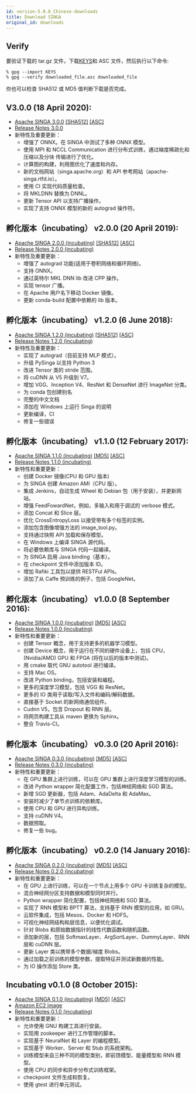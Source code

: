 ```yaml
---
id: version-5.0.0_Chinese-downloads
title: Download SINGA
original_id: downloads
---
```


<!--- Licensed to the Apache Software Foundation (ASF) under one or more contributor license agreements.  See the NOTICE file distributed with this work for additional information regarding copyright ownership.  The ASF licenses this file to you under the Apache License, Version 2.0 (the "License"); you may not use this file except in compliance with the License.  You may obtain a copy of the License at http://www.apache.org/licenses/LICENSE-2.0 Unless required by applicable law or agreed to in writing, software distributed under the License is distributed on an "AS IS" BASIS, WITHOUT WARRANTIES OR CONDITIONS OF ANY KIND, either express or implied.  See the License for the specific language governing permissions and limitations under the License.  -->

## Verify

要验证下载的 tar.gz 文件，下载[KEYS](https://www.apache.org/dist/singa/KEYS)和
ASC 文件，然后执行以下命令:

```shell
% gpg --import KEYS
% gpg --verify downloaded_file.asc downloaded_file
```

你也可以检查 SHA512 或 MD5 值判断下载是否完成。

## V3.0.0 (18 April 2020):

- [Apache SINGA 3.0.0](http://www.apache.org/dyn/closer.cgi/singa/3.0.0/apache-singa-3.0.0.tar.gz)
  [\[SHA512\]](https://www.apache.org/dist/singa/3.0.0/apache-singa-3.0.0.tar.gz.sha512)
  [\[ASC\]](https://www.apache.org/dist/singa/3.0.0/apache-singa-3.0.0.tar.gz.asc)
- [Release Notes 3.0.0](releases/RELEASE_NOTES_3.0.0)
- 新特性及重要更新：
  - 增强了 ONNX。在 SINGA 中测试了多种 ONNX 模型。
  - 使用 MPI 和 NCCL Communication 进行分布式训练，通过梯度稀疏化和压缩以及分块
    传输进行了优化。
  - 计算图的构建，利用图优化了速度和内存。
  - 新的文档网站（singa.apache.org）和 API 参考网站（apache-singa.rtfd.io）。
  - 使用 CI 实现代码质量检查。
  - 将 MKLDNN 替换为 DNNL。
  - 更新 Tensor API 以支持广播操作。
  - 实现了支持 ONNX 模型的新的 autograd 操作符。

## 孵化版本（incubating） v2.0.0 (20 April 2019):

- [Apache SINGA 2.0.0 (incubating)](http://www.apache.org/dyn/closer.cgi/incubator/singa/2.0.0/apache-singa-incubating-2.0.0.tar.gz)
  [\[SHA512\]](https://www.apache.org/dist/incubator/singa/2.0.0/apache-singa-incubating-2.0.0.tar.gz.sha512)
  [\[ASC\]](https://www.apache.org/dist/incubator/singa/2.0.0/apache-singa-incubating-2.0.0.tar.gz.asc)
- [Release Notes 2.0.0 (incubating)](releases/RELEASE_NOTES_2.0.0.html)
- 新特性及重要更新：
  - 增强了 autograd 功能(适用于卷积网络和循环网络)。
  - 支持 ONNX。
  - 通过英特尔 MKL DNN lib 改进 CPP 操作。
  - 实现 tensor 广播。
  - 在 Apache 用户名下移动 Docker 镜像。
  - 更新 conda-build 配置中依赖的 lib 版本。

## 孵化版本（incubating） v1.2.0 (6 June 2018):

- [Apache SINGA 1.2.0 (incubating)](https://archive.apache.org/dist/incubator/singa/1.2.0/apache-singa-incubating-1.2.0.tar.gz)
  [\[SHA512\]](https://archive.apache.org/dist/incubator/singa/1.2.0/apache-singa-incubating-1.2.0.tar.gz.sha512)
  [\[ASC\]](https://archive.apache.org/dist/incubator/singa/1.2.0/apache-singa-incubating-1.2.0.tar.gz.asc)
- [Release Notes 1.2.0 (incubating)](releases/RELEASE_NOTES_1.2.0.html)
- 新特性及重要更新：
  - 实现了 autograd（目前支持 MLP 模式）。
  - 升级 PySinga 以支持 Python 3
  - 改进 Tensor 类的 stride 范围。
  - 将 cuDNN 从 V5 升级到 V7。
  - 增加 VGG、Inception V4、ResNet 和 DenseNet 进行 ImageNet 分类。
  - 为 conda 包创建别名
  - 完整的中文文档
  - 添加在 Windows 上运行 Singa 的说明
  - 更新编译，CI
  - 修复一些错误

## 孵化版本（incubating） v1.1.0 (12 February 2017):

- [Apache SINGA 1.1.0 (incubating)](https://archive.apache.org/dist/incubator/singa/1.1.0/apache-singa-incubating-1.1.0.tar.gz)
  [\[MD5\]](https://archive.apache.org/dist/incubator/singa/1.1.0/apache-singa-incubating-1.1.0.tar.gz.md5)
  [\[ASC\]](https://archive.apache.org/dist/incubator/singa/1.1.0/apache-singa-incubating-1.1.0.tar.gz.asc)
- [Release Notes 1.1.0 (incubating)](releases/RELEASE_NOTES_1.1.0.html)
- 新特性和重要更新：
  - 创建 Docker 镜像(CPU 和 GPU 版本)
  - 为 SINGA 创建 Amazon AMI（CPU 版）。
  - 集成 Jenkins，自动生成 Wheel 和 Debian 包（用于安装），并更新网站。
  - 增强 FeedFowardNet，例如，多输入和用于调试的 verbose 模式。
  - 添加 Concat 和 Slice 层。
  - 优化 CrossEntropyLoss 以接受带有多个标签的实例。
  - 添加包含图像增强方法的 image_tool.py。
  - 支持通过快照 API 加载和保存模型。
  - 在 Windows 上编译 SINGA 源代码。
  - 将必要依赖库与 SINGA 代码一起编译。
  - 为 SINGA 启用 Java binding（基本）。
  - 在 checkpoint 文件中添加版本 ID。
  - 增加 Rafiki 工具包以提供 RESTFul APIs。
  - 添加了从 Caffe 预训练的例子，包括 GoogleNet。

## 孵化版本（incubating） v1.0.0 (8 September 2016):

- [Apache SINGA 1.0.0 (incubating)](https://archive.apache.org/dist/incubator/singa/1.0.0/apache-singa-incubating-1.0.0.tar.gz)
  [\[MD5\]](https://archive.apache.org/dist/incubator/singa/1.0.0/apache-singa-incubating-1.0.0.tar.gz.md5)
  [\[ASC\]](https://archive.apache.org/dist/incubator/singa/1.0.0/apache-singa-incubating-1.0.0.tar.gz.asc)
- [Release Notes 1.0.0 (incubating)](releases/RELEASE_NOTES_1.0.0.html)
- 新特性和重要更新：
  - 创建 Tensor 概念，用于支持更多的机器学习模型。
  - 创建 Device 概念，用于运行在不同的硬件设备上，包括 CPU，(Nvidia/AMD) GPU 和
    FPGA (将在以后的版本中测试)。
  - 用 cmake 取代 GNU autotool 进行编译。
  - 支持 Mac OS。
  - 改进 Python binding，包括安装和编程。
  - 更多的深度学习模型，包括 VGG 和 ResNet。
  - 更多的 IO 类用于读取/写入文件和编码/解码数据。
  - 直接基于 Socket 的新网络通信组件。
  - Cudnn V5，包含 Dropout 和 RNN 层。
  - 将网页构建工具从 maven 更换为 Sphinx。
  - 整合 Travis-CI。

## 孵化版本（incubating） v0.3.0 (20 April 2016):

- [Apache SINGA 0.3.0 (incubating)](https://archive.apache.org/dist/incubator/singa/0.3.0/apache-singa-incubating-0.3.0.tar.gz)
  [\[MD5\]](https://archive.apache.org/dist/incubator/singa/0.3.0/apache-singa-incubating-0.3.0.tar.gz.md5)
  [\[ASC\]](https://archive.apache.org/dist/incubator/singa/0.3.0/apache-singa-incubating-0.3.0.tar.gz.asc)
- [Release Notes 0.3.0 (incubating)](releases/RELEASE_NOTES_0.3.0.html)
- 新特性和重要更新：
  - 在 GPU 集群上进行训练，可以在 GPU 集群上进行深度学习模型的训练。
  - 改进 Python wrapper 简化配置工作，包括神经网络和 SGD 算法。
  - 新增 SGD 更新器，包括 Adam、AdaDelta 和 AdaMax。
  - 安装时减少了单节点训练的依赖库。
  - 使用 CPU 和 GPU 进行异构训练。
  - 支持 cuDNN V4。
  - 数据预取。
  - 修复一些 bug。

## 孵化版本（incubating） v0.2.0 (14 January 2016):

- [Apache SINGA 0.2.0 (incubating)](https://archive.apache.org/dist/incubator/singa/0.2.0/apache-singa-incubating-0.2.0.tar.gz)
  [\[MD5\]](https://archive.apache.org/dist/incubator/singa/0.2.0/apache-singa-incubating-0.2.0.tar.gz.md5)
  [\[ASC\]](https://archive.apache.org/dist/incubator/singa/0.2.0/apache-singa-incubating-0.2.0.tar.gz.asc)
- [Release Notes 0.2.0 (incubating)](releases/RELEASE_NOTES_0.2.0.html)
- 新特性和重要更新：
  - 在 GPU 上进行训练，可以在一个节点上用多个 GPU 卡训练复杂的模型。
  - 混合神经网分区支持数据和模型同时并行。
  - Python wrapper 简化配置，包括神经网络和 SGD 算法。
  - 实现了 RNN 模型和 BPTT 算法，支持基于 RNN 模型的应用，如 GRU。
  - 云软件集成，包括 Mesos、Docker 和 HDFS。
  - 可视化神经网结构和层信息，以便优化调试。
  - 针对 Blobs 和原始数据指针的线性代数函数和随机函数。
  - 添加新的层，包括 SoftmaxLayer、ArgSortLayer、DummyLayer、RNN 层和 cuDNN 层。
  - 更新 Layer 类以携带多个数据/梯度 Blobs。
  - 通过加载之前训练的模型参数，提取特征并测试新数据的性能。
  - 为 IO 操作添加 Store 类。

## Incubating v0.1.0 (8 October 2015):

- [Apache SINGA 0.1.0 (incubating)](https://archive.apache.org/dist/incubator/singa/apache-singa-incubating-0.1.0.tar.gz)
  [\[MD5\]](https://archive.apache.org/dist/incubator/singa/apache-singa-incubating-0.1.0.tar.gz.md5)
  [\[ASC\]](https://archive.apache.org/dist/incubator/singa/apache-singa-incubating-0.1.0.tar.gz.asc)
- [Amazon EC2 image](https://console.aws.amazon.com/ec2/v2/home?region=ap-southeast-1#LaunchInstanceWizard:ami=ami-b41001e6)
- [Release Notes 0.1.0 (incubating)](releases/RELEASE_NOTES_0.1.0.html)
- 新特性和重要更新：
  - 允许使用 GNU 构建工具进行安装。
  - 实现用 zookeeper 进行工作管理的脚本。
  - 实现基于 NeuralNet 和 Layer 的编程模型。
  - 实现基于 Worker、Server 和 Stub 的系统架构。
  - 训练模型来自三种不同的模型类别，即前馈模型、能量模型和 RNN 模型。
  - 使用 CPU 的同步和异步分布式训练框架。
  - checkpoint 文件生成和恢复。
  - 使用 gtest 进行单元测试。
